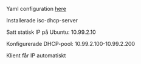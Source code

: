 Yaml configuration [here](./config/50-cloud-init.yaml.md)

Installerade isc-dhcp-server

Satt statisk IP på Ubuntu: 10.99.2.10

Konfigurerade DHCP-pool: 10.99.2.100-10.99.2.200

Klient får IP automatiskt